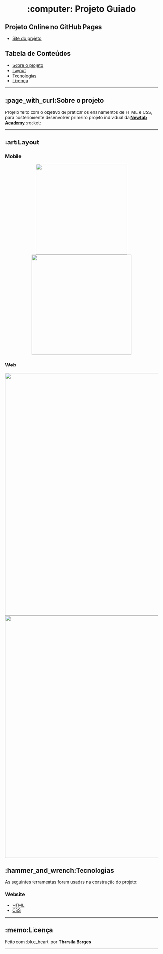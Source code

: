<h1 align="center">:computer: Projeto Guiado</h1>
 
 <h2>Projeto Online no GitHub Pages</h2>
 <ul>
  <li><a href="https://tharsila.github.io/projeto-guiado/"> Site do projeto</a></li>
 </ul>
 
 <h2>Tabela de Conteúdos</h2>
  <ul>
   <li><a href="#sobre-o-projeto">Sobre o projeto</a></li>
   <li><a href="#layout">Layout</a></li>
   <li><a href="#tecnologias">Tecnologias</a></li>
   <li><a href="#licença">Licença</a></li>
  </ul>
  
<hr>
 
<h2 id="sobre-o-projeto"> :page_with_curl:Sobre o projeto</h2>
<p>Projeto feito com o objetivo de praticar os ensinamentos de HTML e CSS, para posteriomente desenvolver primeiro projeto individual da <strong><a href="https://www.newtab.academy/">Newtab Academy</a></strong> :rocket:<p>
<hr>
 
 <h2 id="layout">:art:Layout</h2>
 <h3>Mobile</h3>
 
<div align="center">
  <img align="center" src ="https://user-images.githubusercontent.com/89864249/162702817-3733cf05-b2e6-4d66-b670-3a1e7ebf5035.PNG" width="300px" />
  <img align="center" src ="https://user-images.githubusercontent.com/89864249/162702931-98f3a233-645d-411c-a800-66b49702ba83.PNG" width="330px" />
</div>
 
 <h3>Web</h3>
 
<div align="center">
 <img align="center" src ="https://user-images.githubusercontent.com/89864249/162703157-d4ec84a7-a4e6-4b78-9c36-c88d0cd90f83.PNG" width="800px" />
 <img align="center" src ="https://user-images.githubusercontent.com/89864249/162703216-01d1b674-78ab-4b24-a51d-5deca6971b85.PNG" width="800px"/>
</div>

 
<h2 id="tecnologias">:hammer_and_wrench:Tecnologias</h2>
<p>As seguintes ferramentas foram usadas na construção do projeto:</p>
 
<h3>Website</h3>
<ul>
 <li><a href="https://developer.mozilla.org/pt-BR/docs/Web/HTML">HTML</a></li>
 <li><a href="https://developer.mozilla.org/pt-BR/docs/Web/CSS">CSS</a></li>
</ul>
 
<hr>
 
<h2 id="licença">:memo:Licença</h2>
<p> Feito com :blue_heart: por <strong>Tharsila Borges</strong></p>

<hr>


